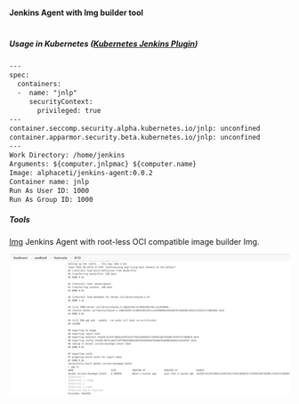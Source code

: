 #### Jenkins Agent with Img builder tool
# 
##### Usage in Kubernetes ([Kubernetes Jenkins Plugin](https://plugins.jenkins.io/kubernetes/))
```
---
spec:
  containers:
  -  name: "jnlp"
     securityContext:
       privileged: true
---
container.seccomp.security.alpha.kubernetes.io/jnlp: unconfined
container.apparmor.security.beta.kubernetes.io/jnlp: unconfined
---
Work Directory: /home/jenkins
Arguments: ${computer.jnlpmac} ${computer.name} 
Image: alphaceti/jenkins-agent:0.0.2
Container name: jnlp
Run As User ID: 1000
Run As Group ID: 1000
```
##### Tools

[Img](https://github.com/genuinetools/img) Jenkins Agent with root-less OCI compatible image builder Img.

<a href="./img/Jenkins.png"><img src="./img/Jenkins.png" title="pylint"></a>
